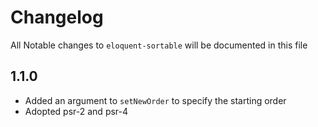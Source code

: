 # Changelog

All Notable changes to `eloquent-sortable` will be documented in this file

## 1.1.0
- Added an argument to `setNewOrder` to specify the starting order
- Adopted psr-2 and psr-4

